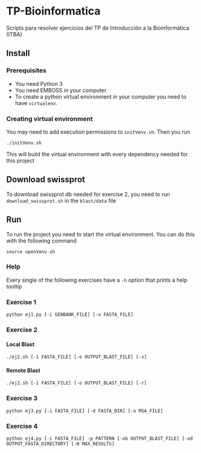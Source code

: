 # TP-Bioinformatica
Scripts para resolver ejercicios del TP de Introducción a la Bioinformática (ITBA)

## Install
### Prerequisites
- You need Python 3
- You need EMBOSS in your computer
- To create a python virtual environment in your computer you need to have `virtualenv`.

### Creating virtual environment
You may need to add execution permissions to `initVenv.sh`. Then you run
```
./initVenv.sh
```
This will build the virtual environment with every dependency needed for this project

## Download swissprot
To download swissprot db needed for exercise 2, you need to run `download_swissprot.sh` in the `blast/data` file

## Run
To run the project you need to start the virtual environment. You can do this with the following command
```
source openVenv.sh
```

### Help
Every single of the following exercises have a `-h` option that prints a help tooltip

### Exercise 1
```
python ej1.py [-i GENBANK_FILE] [-o FASTA_FILE] 
```

### Exercise 2
#### Local Blast
```
./ej2.sh [-i FASTA_FILE] [-o OUTPUT_BLAST_FILE] [-s]
```

#### Remote Blast
```
./ej2.sh [-i FASTA_FILE] [-o OUTPUT_BLAST_FILE] [-r]
```

### Exercise 3
```
python ej3.py [-i FASTA_FILE] [-d FASTA_DIR] [-o MSA_FILE]
```

### Exercise 4
```
python ej4.py [-i FASTA_FILE] -p PATTERN [-ob OUTPUT_BLAST_FILE] [-od OUTPUT_FASTA_DIRECTORY] [-N MAX_RESULTS]
```
